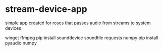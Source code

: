 # stream-device-app
simple app created for roses that passes audio from streams to system devices

winget ffmpeg
pip install sounddevice soundfile requests numpy
pip install pyaudio numpy
